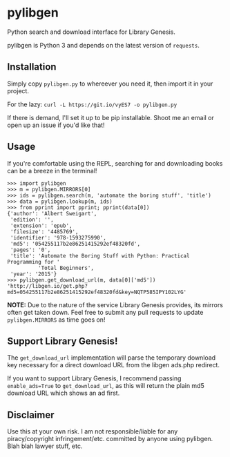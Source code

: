 # pylibgen
Python search and download interface for Library Genesis.

pylibgen is Python 3 and depends on the latest version of `requests`.

## Installation

Simply copy `pylibgen.py` to whereever you need it, then import it in your project.

For the lazy: `curl -L https://git.io/vyES7 -o pylibgen.py`

If there is demand, I'll set it up to be pip installable. Shoot me an email or open up an issue if you'd like that!

## Usage

If you're comfortable using the REPL, searching for and downloading books can be a breeze in the terminal!

```
>>> import pylibgen
>>> m = pylibgen.MIRRORS[0]
>>> ids = pylibgen.search(m, 'automate the boring stuff', 'title')
>>> data = pylibgen.lookup(m, ids)
>>> from pprint import pprint; pprint(data[0])
{'author': 'Albert Sweigart',
 'edition': '',
 'extension': 'epub',
 'filesize': '4485769',
 'identifier': '978-1593275990',
 'md5': '054255117b2e86251415292ef48320fd',
 'pages': '0',
 'title': 'Automate the Boring Stuff with Python: Practical Programming for '
          'Total Beginners',
 'year': '2015'}
>>> pylibgen.get_download_url(m, data[0]['md5'])
'http://libgen.io/get.php?md5=054255117b2e86251415292ef48320fd&key=NQTP585IPY102LYG'
```

**NOTE:** Due to the nature of the service Library Genesis provides, its mirrors often get taken down. Feel free to submit any pull requests to update `pylibgen.MIRRORS` as time goes on!

## Support Library Genesis!

The `get_download_url` implementation will parse the temporary download key necessary for a direct download URL from the libgen ads.php redirect.

If you want to support Library Genesis, I recommend passing `enable_ads=True` to `get_download_url`, as this will return the plain md5 download URL which shows an ad first.

## Disclaimer

Use this at your own risk. I am not responsible/liable for any piracy/copyright infringement/etc. committed by anyone using pylibgen. Blah blah lawyer stuff, etc.